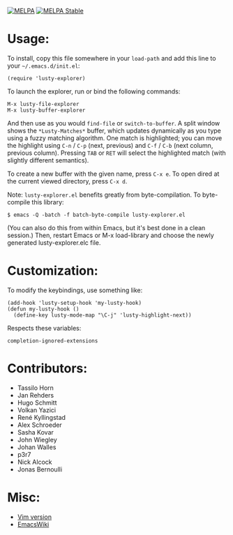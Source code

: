[![MELPA](https://melpa.org/packages/lusty-explorer-badge.svg)](https://melpa.org/#/lusty-explorer)
[![MELPA Stable](https://stable.melpa.org/packages/lusty-explorer-badge.svg)](https://stable.melpa.org/#/lusty-explorer)

# Usage:

To install, copy this file somewhere in your `load-path` and add this line to your `~/.emacs.d/init.el`:

```elisp
(require 'lusty-explorer)
```

To launch the explorer, run or bind the following commands:

```
M-x lusty-file-explorer
M-x lusty-buffer-explorer
```

And then use as you would `find-file` or `switch-to-buffer`. A split window shows the `*Lusty-Matches*` buffer, which updates dynamically as you type using a fuzzy matching algorithm.  One match is highlighted; you can move the highlight using `C-n` / `C-p` (next, previous) and `C-f` / `C-b` (next column, previous column).  Pressing `TAB` or `RET` will select the highlighted match (with slightly different semantics).

To create a new buffer with the given name, press `C-x e`.  To open dired at the current viewed directory, press `C-x d`.

Note: `lusty-explorer.el` benefits greatly from byte-compilation.  To byte-compile this library:

```
$ emacs -Q -batch -f batch-byte-compile lusty-explorer.el
```

(You can also do this from within Emacs, but it's best done in a clean
session.)  Then, restart Emacs or M-x load-library and choose the newly
generated lusty-explorer.elc file.

# Customization:

To modify the keybindings, use something like:

```elisp
(add-hook 'lusty-setup-hook 'my-lusty-hook)
(defun my-lusty-hook ()
  (define-key lusty-mode-map "\C-j" 'lusty-highlight-next))
```

Respects these variables:

```elisp
completion-ignored-extensions
```

# Contributors:

- Tassilo Horn
- Jan Rehders
- Hugo Schmitt
- Volkan Yazici
- René Kyllingstad
- Alex Schroeder
- Sasha Kovar
- John Wiegley
- Johan Walles
- p3r7
- Nick Alcock
- Jonas Bernoulli

# Misc:

- [Vim version](http://github.com/sjbach/lusty)
- [EmacsWiki](http://www.emacswiki.org/cgi-bin/wiki/LustyExplorer)
